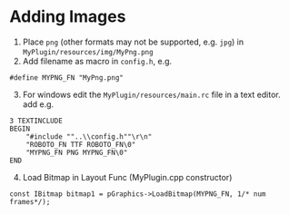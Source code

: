 # Adding Images

1. Place `png` (other formats may not be supported, e.g. `jpg`) in `MyPlugin/resources/img/MyPng.png`
2. Add filename as macro in `config.h`, e.g.
```
#define MYPNG_FN "MyPng.png" 
```
3. For windows edit the `MyPlugin/resources/main.rc` file in a text editor. add e.g.
```
3 TEXTINCLUDE
BEGIN
    "#include ""..\\config.h""\r\n"
    "ROBOTO_FN TTF ROBOTO_FN\0"
    "MYPNG_FN PNG MYPNG_FN\0"
END 
```
4. Load Bitmap in Layout Func (MyPlugin.cpp constructor)
```
const IBitmap bitmap1 = pGraphics->LoadBitmap(MYPNG_FN, 1/* num frames*/);
```
